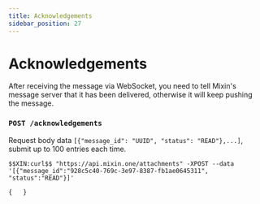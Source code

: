 ```yaml
---
title: Acknowledgements
sidebar_position: 27
---
```


# Acknowledgements

After receiving the message via WebSocket, you need to tell Mixin's message server that it has been delivered, otherwise it will keep pushing the message.

### `POST /acknowledgements`

Request body data `[{"message_id": "UUID", "status": "READ"},...]`, submit up to 100 entries each time.

```
$$XIN:curl$$ "https://api.mixin.one/attachments" -XPOST --data '[{"message_id":"928c5c40-769c-3e97-8387-fb1ae0645311", "status":"READ"}]'
```

```
{   }
```
